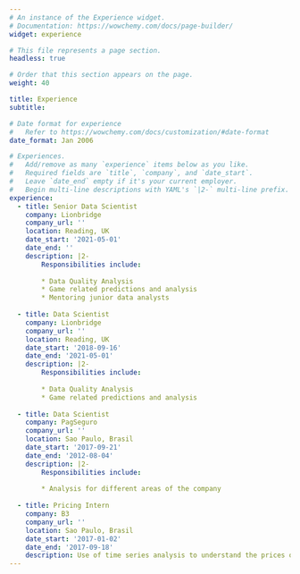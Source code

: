 ```yaml
---
# An instance of the Experience widget.
# Documentation: https://wowchemy.com/docs/page-builder/
widget: experience

# This file represents a page section.
headless: true

# Order that this section appears on the page.
weight: 40

title: Experience
subtitle:

# Date format for experience
#   Refer to https://wowchemy.com/docs/customization/#date-format
date_format: Jan 2006

# Experiences.
#   Add/remove as many `experience` items below as you like.
#   Required fields are `title`, `company`, and `date_start`.
#   Leave `date_end` empty if it's your current employer.
#   Begin multi-line descriptions with YAML's `|2-` multi-line prefix.
experience:
  - title: Senior Data Scientist
    company: Lionbridge
    company_url: ''
    location: Reading, UK
    date_start: '2021-05-01'
    date_end: ''
    description: |2-
        Responsibilities include:
        
        * Data Quality Analysis
        * Game related predictions and analysis
        * Mentoring junior data analysts
  
  - title: Data Scientist
    company: Lionbridge
    company_url: ''
    location: Reading, UK
    date_start: '2018-09-16'
    date_end: '2021-05-01'
    description: |2-
        Responsibilities include:
        
        * Data Quality Analysis
        * Game related predictions and analysis
        
  - title: Data Scientist
    company: PagSeguro
    company_url: ''
    location: Sao Paulo, Brasil
    date_start: '2017-09-21'
    date_end: '2012-08-04'
    description: |2-
        Responsibilities include:
        
        * Analysis for different areas of the company
        
  - title: Pricing Intern
    company: B3
    company_url: ''
    location: Sao Paulo, Brasil
    date_start: '2017-01-02'
    date_end: '2017-09-18'
    description: Use of time series analysis to understand the prices of stock and commodities
---
```

